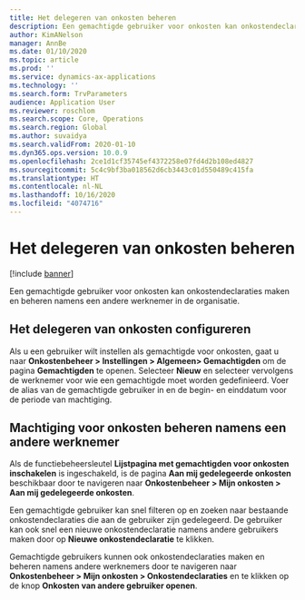 ```yaml
---
title: Het delegeren van onkosten beheren
description: Een gemachtigde gebruiker voor onkosten kan onkostendeclaraties maken en beheren namens een andere werknemer in de organisatie.
author: KimANelson
manager: AnnBe
ms.date: 01/10/2020
ms.topic: article
ms.prod: ''
ms.service: dynamics-ax-applications
ms.technology: ''
ms.search.form: TrvParameters
audience: Application User
ms.reviewer: roschlom
ms.search.scope: Core, Operations
ms.search.region: Global
ms.author: suvaidya
ms.search.validFrom: 2020-01-10
ms.dyn365.ops.version: 10.0.9
ms.openlocfilehash: 2ce1d1cf35745ef4372258e07fd4d2b108ed4827
ms.sourcegitcommit: 5c4c9bf3ba018562d6cb3443c01d550489c415fa
ms.translationtype: HT
ms.contentlocale: nl-NL
ms.lasthandoff: 10/16/2020
ms.locfileid: "4074716"
---
```

# <a name="manage-expense-delegation"></a>Het delegeren van onkosten beheren

[!include [banner](../includes/banner.md)]

Een gemachtigde gebruiker voor onkosten kan onkostendeclaraties maken en beheren namens een andere werknemer in de organisatie.

## <a name="configuring-expense-delegation"></a>Het delegeren van onkosten configureren

Als u een gebruiker wilt instellen als gemachtigde voor onkosten, gaat u naar **Onkostenbeheer > Instellingen > Algemeen> Gemachtigden** om de pagina **Gemachtigden** te openen. Selecteer **Nieuw** en selecteer vervolgens de werknemer voor wie een gemachtigde moet worden gedefinieerd. Voer de alias van de gemachtigde gebruiker in en de begin- en einddatum voor de periode van machtiging.

## <a name="managing-expense-delegation-on-behalf-of-another-employee"></a>Machtiging voor onkosten beheren namens een andere werknemer

Als de functiebeheersleutel **Lijstpagina met gemachtigden voor onkosten inschakelen** is ingeschakeld, is de pagina **Aan mij gedelegeerde onkosten** beschikbaar door te navigeren naar **Onkostenbeheer > Mijn onkosten > Aan mij gedelegeerde onkosten**.

Een gemachtigde gebruiker kan snel filteren op en zoeken naar bestaande onkostendeclaraties die aan de gebruiker zijn gedelegeerd. De gebruiker kan ook snel een nieuwe onkostendeclaratie namens andere gebruikers maken door op **Nieuwe onkostendeclaratie** te klikken.

Gemachtigde gebruikers kunnen ook onkostendeclaraties maken en beheren namens andere werknemers door te navigeren naar **Onkostenbeheer > Mijn onkosten > Onkostendeclaraties** en te klikken op de knop **Onkosten van andere gebruiker openen**.
